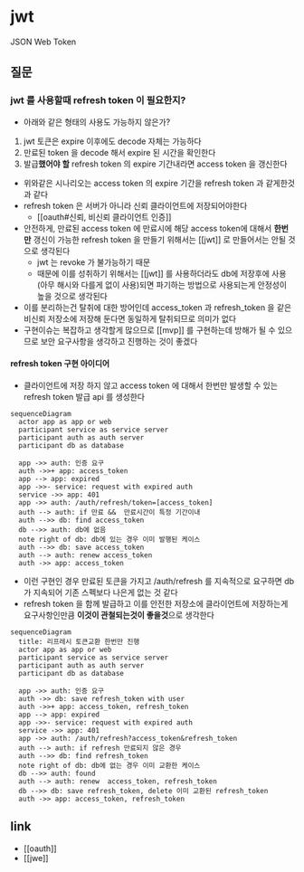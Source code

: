 # jwt
JSON Web Token

## 질문
### jwt 를 사용할때 refresh token 이 필요한지?
- 아래와 같은 형태의 사용도 가능하지 않은가?
1. jwt 토큰은 expire 이후에도 decode 자체는 가능하다
2. 만료된 token 을 decode 해서 expire 된 시간을 확인한다
3. 발급**했어야 할** refresh token 의 expire 기간내라면 access token 을 갱신한다
- 위와같은 시나리오는 access token 의 expire 기간을 refresh token 과 같게한것과 같다
- refresh token 은 서버가 아니라 신뢰 클라이언트에 저장되어야한다
  + [[oauth#신뢰, 비신뢰 클라이언트 인증]]
- 안전하게, 만료된 access token 에 만료시에 해당 access token에 대해서 **한번만** 갱신이 가능한 refresh token 을 만들기 위해서는 [[jwt]] 로 만들어서는 안될 것으로 생각된다
  - jwt 는 revoke 가 불가능하기 때문
  - 때문에 이를 성취하기 위해서는 [[jwt]] 를 사용하더라도 db에 저장후에 사용(아무 해시와 다를게 없이 사용)되면 파기하는 방법으로 사용되는게 안정성이 높을 것으로 생각된다
- 이를 분리하는건 탈취에 대한 방어인데 access_token 과 refresh_token 을 같은 비신뢰 저장소에 저장해 둔다면 동일하게 탈취되므로 의미가 없다
- 구현이슈는 복잡하고 생각할게 많으므로 [[mvp]] 를 구현하는데 방해가 될 수 있으므로 보안 요구사항을 생각하고 진행하는 것이 좋겠다

#### refresh token 구현 아이디어
- 클라이언트에 저장 하지 않고 access token 에 대해서 한번만 발생할 수 있는 refresh token 발급 api 를 생성한다
```mermaid
sequenceDiagram
  actor app as app or web
  participant service as service server
  participant auth as auth server
  participant db as database

  app ->> auth: 인증 요구
  auth ->>+ app: access_token
  app --> app: expired
  app ->>- service: request with expired auth
  service ->> app: 401
  app ->> auth: /auth/refresh/token=[access_token]
  auth --> auth: if 만료 &&  만료시간이 특정 기간이내
  auth -->> db: find access_token
  db -->> auth: db에 없음
  note right of db: db에 있는 경우 이미 발행된 케이스
  auth -->> db: save access_token
  auth --> auth: renew access_token
  auth ->> app: access_token
```
  - 이런 구현인 경우 만료된 토큰을 가지고 /auth/refresh 를 지속적으로 요구하면 db 가 지속되어 기존 스펙보다 나은게 없는 것 같다
  - refresh token 을 함께 발급하고 이를 안전한 저장소에 클라이언트에 저장하는게 요구사항인만큼 **이것이 관철되는것이 좋을것**으로 생각한다
```mermaid
sequenceDiagram
  title: 리프레시 토큰교환 한번만 진행
  actor app as app or web
  participant service as service server
  participant auth as auth server
  participant db as database

  app ->> auth: 인증 요구
  auth ->> db: save refresh_token with user
  auth ->>+ app: access_token, refresh_token
  app --> app: expired
  app ->>- service: request with expired auth
  service ->> app: 401
  app ->> auth: /auth/refresh?access_token&refresh_token
  auth --> auth: if refresh 만료되지 않은 경우
  auth -->> db: find refresh_token
  note right of db: db에 없는 경우 이미 교환한 케이스
  db -->> auth: found
  auth --> auth: renew  access_token, refresh_token
  db -->> db: save refresh_token, delete 이미 교환된 refresh_token
  auth ->> app: access_token, refresh_token
```

## link
- [[oauth]]
- [[jwe]]
